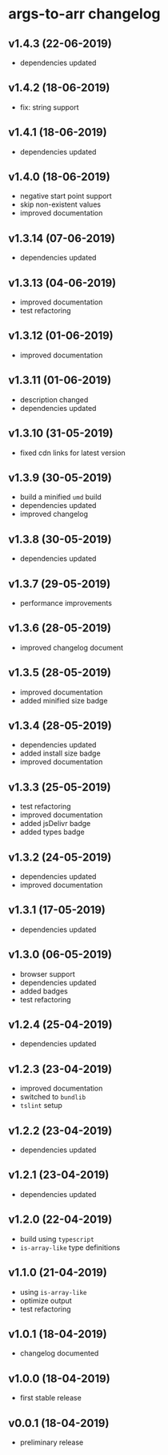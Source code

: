 # args-to-arr changelog

## v1.4.3 (22-06-2019)

* dependencies updated

## v1.4.2 (18-06-2019)

* fix: string support

## v1.4.1 (18-06-2019)

* dependencies updated

## v1.4.0 (18-06-2019)

* negative start point support
* skip non-existent values
* improved documentation

## v1.3.14 (07-06-2019)

* dependencies updated

## v1.3.13 (04-06-2019)

* improved documentation
* test refactoring

## v1.3.12 (01-06-2019)

* improved documentation

## v1.3.11 (01-06-2019)

* description changed
* dependencies updated

## v1.3.10 (31-05-2019)

* fixed cdn links for latest version

## v1.3.9 (30-05-2019)

* build a minified `umd` build
* dependencies updated
* improved changelog

## v1.3.8 (30-05-2019)

* dependencies updated

## v1.3.7 (29-05-2019)

* performance improvements

## v1.3.6 (28-05-2019)

* improved changelog document

## v1.3.5 (28-05-2019)

* improved documentation
* added minified size badge

## v1.3.4 (28-05-2019)

* dependencies updated
* added install size badge
* improved documentation

## v1.3.3 (25-05-2019)

* test refactoring
* improved documentation
* added jsDelivr badge
* added types badge

## v1.3.2 (24-05-2019)

* dependencies updated
* improved documentation

## v1.3.1 (17-05-2019)

* dependencies updated

## v1.3.0 (06-05-2019)

* browser support
* dependencies updated
* added badges
* test refactoring

## v1.2.4 (25-04-2019)

* dependencies updated

## v1.2.3 (23-04-2019)

* improved documentation
* switched to `bundlib`
* `tslint` setup

## v1.2.2 (23-04-2019)

* dependencies updated

## v1.2.1 (23-04-2019)

* dependencies updated

## v1.2.0 (22-04-2019)

* build using `typescript`
* `is-array-like` type definitions

## v1.1.0 (21-04-2019)

* using `is-array-like`
* optimize output
* test refactoring

## v1.0.1 (18-04-2019)

* changelog documented

## v1.0.0 (18-04-2019)

* first stable release

## v0.0.1 (18-04-2019)

* preliminary release
